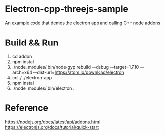 # Electron-cpp-threejs-sample
An example code that demos the electron app and calling C++ node addons

# Build && Run

1. cd addon
2. npm install
3. ./node_modules/.bin/node-gyp rebuild --debug --target=1.7.10 --arch=x64 --dist-url=https://atom.io/download/electron
4. cd ./../electron-app
5. npm install
6. ./node_modules/.bin/electron .

# Reference
https://nodejs.org/docs/latest/api/addons.html  
https://electronjs.org/docs/tutorial/quick-start

